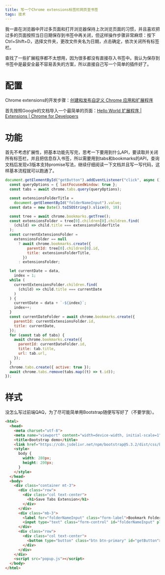 ```yaml
---
title: 写一个Chrome extensions标签栏网页至书签
tags: 技术
---
```


<!--more-->

我一直在浏览器中开过多页面和打开浏览器保持上次浏览页面的习惯，并且喜欢把过多的页面按照当日日期保存到书签中再关闭，但这样操作步骤非常麻烦：按下Ctrl+Shift+D，选择文件夹，更改文件夹名为日期，点击确定，依次关闭所有标签栏。

查找了一些扩展程序都不太想用，因为很多都没有直接存入书签中。我认为保存到书签中是最安全最不容易丢失的方案，所以直接自己写一个简单的插件好了。

# 配置

Chrome extensions的开发步骤：[创建和发布自定义 Chrome 应用和扩展程序](https://support.google.com/chrome/a/answer/2714278?hl=zh-Hans)

首先按照Google的文档导入一个最简单的页面：[Hello World 扩展程序  \|  Extensions  \|  Chrome for Developers](https://developer.chrome.com/docs/extensions/mv3/getstarted/development-basics)

# 功能

首先不考虑扩展性，把基本功能先写完，思考一下要用到什么API，要读取并关闭所有标签栏，并且把信息存入书签，所以需要用到tabs和bookmarks的API，查询文档后发现v3版本支持promise写法，继续仔细阅读一下文档并且写一写代码，这样基本流程就可以跑通了。

```js
document.getElementById("getButton").addEventListener("click", async () => {
  const queryOptions = { lastFocusedWindow: true };
  const tabs = await chrome.tabs.query(queryOptions);

  const extensionsFolderTitle =
    document.getElementById("folderNameInput").value;
  const data = new Date().toISOString().slice(0, 10);

  const tree = await chrome.bookmarks.getTree();
  const extensionsFolder = tree[0].children[0].children.find(
    (child) => child.title === extensionsFolderTitle
  );
  const currentExtensionsFolder =
    extensionsFolder == null
      ? await chrome.bookmarks.create({
          parentId: tree[0].children[0].id,
          title: extensionsFolderTitle,
        })
      : extensionsFolder;

  let currentDate = data,
    index = 1;
  while (
    currentExtensionsFolder.children.find(
      (child) => child.title === currentDate
    )
  ) {
    currentDate = data + `-${index}`;
    index++;
  }
  const currentDateFolder = await chrome.bookmarks.create({
    parentId: currentExtensionsFolder.id,
    title: currentDate,
  });
  for (const tab of tabs) {
    await chrome.bookmarks.create({
      parentId: currentDateFolder.id,
      title: tab.title,
      url: tab.url,
    });
  }
  chrome.tabs.create({ active: true });
  await chrome.tabs.remove(tabs.map((t) => t.id));
});

```

# 样式

没怎么写过前端QAQ，为了尽可能简单用Bootstrap随便写写好了（不要学我）。

```html
<html>
  <head>
    <meta charset="utf-8">
    <meta name="viewport" content="width=device-width, initial-scale=1">
    <title>Bootstrap demo</title>
    <link href="https://cdn.jsdelivr.net/npm/bootstrap@5.3.2/dist/css/bootstrap.min.css" rel="stylesheet" integrity="sha384-T3c6CoIi6uLrA9TneNEoa7RxnatzjcDSCmG1MXxSR1GAsXEV/Dwwykc2MPK8M2HN" crossorigin="anonymous">
    <style>
      body {
        width: 280px;
        height: 200px;
      }
    </style>
  </head>
  <body>
    <div class="container mt-3">
      <div class="row">
        <div class="col text-center">
          <h1>Save Tabs Extension</h1>
        </div>
      </div>  
      <div class="mb-3">
        <label for="folderNameInput" class="form-label">Bookmark Folder name</label>
        <input type="text" class="form-control" id="folderNameInput" placeholder="Enter the folder name." value="Timeline"">
      </div>
      <div class="row">
        <div class="col text-center">
          <button type="button" class="btn btn-primary" id="getButton">Save</button>
        </div>
      </div>
    </div>
    <script src="popup.js"></script>
  </body>
</html>

```

